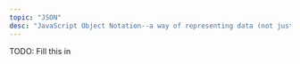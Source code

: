 ```yaml
---
topic: "JSON"
desc: "JavaScript Object Notation--a way of representing data (not just in JavaScript but across many languages)"
---
```


TODO: Fill this in
